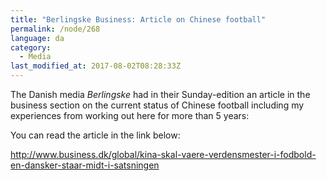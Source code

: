 ```yaml
---
title: "Berlingske Business: Article on Chinese football"
permalink: /node/268
language: da
category:
  - Media
last_modified_at: 2017-08-02T08:28:33Z
---
```


The Danish media _Berlingske_ had in their Sunday-edition an article in the business section on the current status of Chinese football including my experiences from working out here for more than 5 years:

You can read the article in the link below:

<http://www.business.dk/global/kina-skal-vaere-verdensmester-i-fodbold-en-dansker-staar-midt-i-satsningen>
